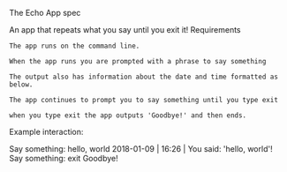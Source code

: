 The Echo App spec

An app that repeats what you say until you exit it!
Requirements

    The app runs on the command line.

    When the app runs you are prompted with a phrase to say something

    The output also has information about the date and time formatted as below.

    The app continues to prompt you to say something until you type exit

    when you type exit the app outputs 'Goodbye!' and then ends.

Example interaction:

Say something:
hello, world
2018-01-09 | 16:26 | You said: 'hello, world'!
Say something:
exit
Goodbye!

